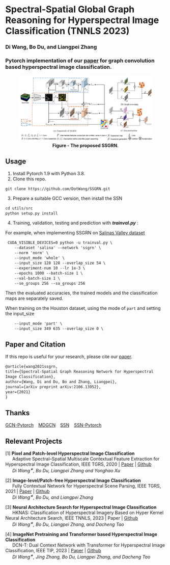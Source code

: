 # Spectral-Spatial Global Graph Reasoning for Hyperspectral Image Classification (TNNLS 2023)

### Di Wang, Bo Du, and Liangpei Zhang

### Pytorch implementation of our [paper](https://arxiv.org/pdf/2106.13952.pdf) for graph convolution based hyperspectral image classification.

<figure>
<img src=model.png>
<figcaption align = "center"><b>Figure - The proposed SSGRN. </b></figcaption>
</figure>

## Usage
1. Install Pytorch 1.9 with Python 3.8.
2. Clone this repo.
```
git clone https://github.com/DotWang/SSGRN.git
```
3. Prepare a suitable GCC version, then install the SSN
```
cd utils/src
python setup.py install
```
4. Training, validation, testing and prediction with ***trainval.py*** :

For example, when implementing SSGRN on [Salinas Valley dataset](http://www.ehu.eus/ccwintco/index.php/Hyperspectral_Remote_Sensing_Scenes)

```
 CUDA_VISIBLE_DEVICES=0 python -u trainval.py \
    --dataset 'salina' --network 'ssgrn' \
    --norm 'norm' \
    --input_mode 'whole' \
    --input_size 128 128 --overlap_size 54 \
    --experiment-num 10 --lr 1e-3 \
    --epochs 1000 --batch-size 1 \
    --val-batch-size 1 \
    --se_groups 256 --sa_groups 256
```
Then the evaluated accuracies, the trained models and the classification maps are separately saved.

When training on the Houston dataset, using the mode of `part` and setting the input_size

```
    --input_mode 'part' \
    --input_size 349 635 --overlap_size 0 \
```

## Paper and Citation

If this repo is useful for your research, please cite our [paper](https://arxiv.org/abs/2106.13952).

```
@article{wang2021ssgrn, 
title={Spectral-Spatial Graph Reasoning Network for Hyperspectral Image Classification}, 
author={Wang, Di and Du, Bo and Zhang, Liangpei}, 
journal={arXiv preprint arXiv:2106.13952}, 
year={2021} 
}
```

## Thanks
[GCN-Pytorch](https://github.com/tkipf/pygcn) &ensp; [MDGCN](https://github.com/LEAP-WS/MDGCN) &ensp; [SSN](https://github.com/NVlabs/ssn_superpixels) &ensp; [SSN-Pytorch](https://github.com/perrying/ssn-pytorch)


## Relevant Projects
[1] <strong> Pixel and Patch-level Hyperspectral Image Classification </strong> 
<br> &ensp; &ensp; Adaptive Spectral–Spatial Multiscale Contextual Feature Extraction for Hyperspectral Image Classification, IEEE TGRS, 2020 | [Paper](https://ieeexplore.ieee.org/document/9121743/) | [Github](https://github.com/DotWang/ASSMN)
<br> <em> &ensp; &ensp;  Di Wang<sup>&#8727;</sup>, Bo Du, Liangpei Zhang and Yonghao Xu</em>

[2] <strong> Image-level/Patch-free Hyperspectral Image Classification </strong> 
<br> &ensp; &ensp; Fully Contextual Network for Hyperspectral Scene Parsing, IEEE TGRS, 2021 | [Paper](https://ieeexplore.ieee.org/document/9347487) | [Github](https://github.com/DotWang/FullyContNet)
 <br><em> &ensp; &ensp; Di Wang<sup>&#8727;</sup>, Bo Du, and Liangpei Zhang</em>
 
[3] <strong> Neural Architecture Search for Hyperspectral Image Classification </strong> 
<br> &ensp; &ensp; HKNAS: Classification of Hyperspectral Imagery Based on Hyper Kernel Neural Architecture Search, IEEE TNNLS, 2023 | Paper | [Github](https://github.com/DotWang/HKNAS)
 <br><em> &ensp; &ensp; Di Wang<sup>&#8727;</sup>, Bo Du, Liangpei Zhang, and Dacheng Tao</em>

[4] <strong> ImageNet Pretraining and Transformer based Hyperspectral Image Classification </strong> 
<br> &ensp; &ensp; DCN-T: Dual Context Network with Transformer for Hyperspectral Image Classification, IEEE TIP, 2023 | [Paper](https://arxiv.org/abs/2304.09915) | [Github](https://github.com/DotWang/DCN-T)
 <br><em> &ensp; &ensp; Di Wang<sup>&#8727;</sup>, Jing Zhang, Bo Du, Liangpei Zhang, and Dacheng Tao</em>
